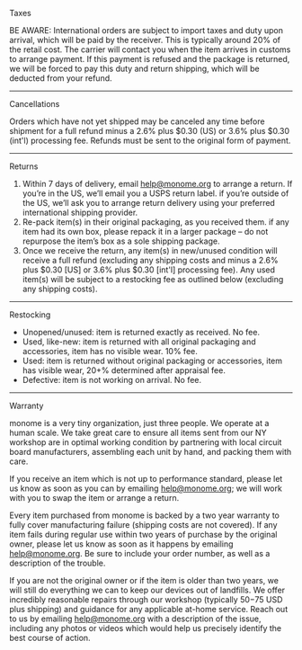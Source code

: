 Taxes

BE AWARE: International orders are subject to import taxes and duty upon arrival, which will be paid by the receiver. This is typically around 20% of the retail cost. The carrier will contact you when the item arrives in customs to arrange payment. If this payment is refused and the package is returned, we will be forced to pay this duty and return shipping, which will be deducted from your refund.

---

Cancellations

Orders which have not yet shipped may be canceled any time before shipment for a full refund minus a 2.6% plus $0.30 (US) or 3.6% plus $0.30 (int'l) processing fee. Refunds must be sent to the original form of payment.

---

Returns

1. Within 7 days of delivery, email help@monome.org to arrange a return. If you’re in the US, we’ll email you a USPS return label. if you’re outside of the US, we’ll ask you to arrange return delivery using your preferred international shipping provider.
2. Re-pack item(s) in their original packaging, as you received them. if any item had its own box, please repack it in a larger package – do not repurpose the item’s box as a sole shipping package.
3. Once we receive the return, any item(s) in new/unused condition will receive a full refund (excluding any shipping costs and minus a 2.6% plus $0.30 [US] or 3.6% plus $0.30 [int'l] processing fee). Any used item(s) will be subject to a restocking fee as outlined below (excluding any shipping costs).

---

Restocking

- Unopened/unused: item is returned exactly as received. No fee.
- Used, like-new: item is returned with all original packaging and accessories, item has no visible wear. 10% fee.
- Used: item is returned without original packaging or accessories, item has visible wear, 20+% determined after appraisal fee.
- Defective: item is not working on arrival. No fee.

---

Warranty

monome is a very tiny organization, just three people. We operate at a human scale. We take great care to ensure all items sent from our NY workshop are in optimal working condition by partnering with local circuit board manufacturers, assembling each unit by hand, and packing them with care.

If you receive an item which is not up to performance standard, please let us know as soon as you can by emailing help@monome.org; we will work with you to swap the item or arrange a return.

Every item purchased from monome is backed by a two year warranty to fully cover manufacturing failure (shipping costs are not covered). If any item fails during regular use within two years of purchase by the original owner, please let us know as soon as it happens by emailing help@monome.org. Be sure to include your order number, as well as a description of the trouble.

If you are not the original owner or if the item is older than two years, we will still do everything we can to keep our devices out of landfills. We offer incredibly reasonable repairs through our workshop (typically $50-$75 USD plus shipping) and guidance for any applicable at-home service. Reach out to us by emailing help@monome.org with a description of the issue, including any photos or videos which would help us precisely identify the best course of action.
